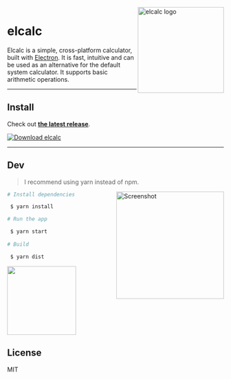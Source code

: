 <img src="https://raw.githubusercontent.com/elcalc/elcalc/master/logo.png" alt="elcalc logo" align="right" width="200">

# elcalc

Elcalc is a simple, cross-platform calculator, built with [Electron](https://electronjs.org/). It is fast, intuitive and can be used as an alternative for the default system calculator. It supports basic arithmetic operations.

---

## Install

Check out [**the latest release**](https://github.com/elcalc/elcalc/releases/latest).

[![Download elcalc](https://a.fsdn.com/con/app/sf-download-button)](https://sourceforge.net/projects/elcalc-electron/files/latest/download)

---

## Dev

> I recommend using yarn instead of npm.

<img src="https://imgur.com/GDDQFfJ.png" alt="Screenshot" align="right" width="250"></a>

``` bash
# Install dependencies

 $ yarn install

# Run the app

 $ yarn start
 
# Build 

 $ yarn dist
```
<a href="https://www.patreon.com/akepinski">
	<img src="https://c5.patreon.com/external/logo/become_a_patron_button@2x.png" width="160">
</a>

## License

MIT
